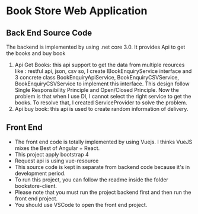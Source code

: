 # Book Store Web Application

## Back End Source Code

The backend is implemented by using .net core 3.0.
It provides Api to get the books and buy book

 1. Api Get Books: this api support to get the data from multiple reources like : restful api, json, csv so, I create IBookEnquiryService interface and 3 concrete class BookEnquiryApiService, BookEnquiryCSVService, 
BookEnquiryCSVService to implement this interface. This design follow Single Responsibility Principle and Open/Closed Principle. Now the problem is that when I use DI, I cannot select the right service to get the books. To resolve that, I created ServiceProvider to solve the problem.
2. Api buy book: this api is used to create random information of delivery.

## Front End
- The front end code is totally implemented by using Vuejs. I thinks VueJS mixes the Best of Angular + React.
- This project apply bootstrap 4 
- Request api is using vue-resource 
- This source code is kept in separate from backend code because it's in development period. 
- To run this project, you can follow the readme inside the folder bookstore-client.
- Please note that you must run the project backend first and then run the front end project.
- You should use VSCode to open the front end project.

